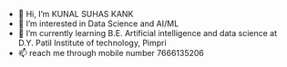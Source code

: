 - 👋 Hi, I’m KUNAL SUHAS KANK
- 👀 I’m interested in Data Science and AI/ML 
- 🌱 I’m currently learning B.E. Artificial intelligence and data science at D.Y. Patil Institute of technology, Pimpri
- 📫 reach me  through mobile number 7666135206



